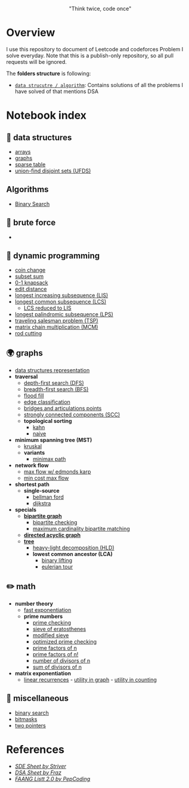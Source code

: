 <p align="center">"Think twice, code once"</p>

# Overview

I use this repository to document of Leetcode and codeforces Problem I solve everyday. Note that this is a publish-only repository, so all pull requests will be ignored.

The **folders structure** is following:

- [`data strucutre / algorithm`](./notebook): Contains solutions of all the problems I have solved of that mentions DSA
<!--
- [`scripts`](./scripts): small scripts for automatizing some repetitive tasks.
- [`solutions`](./solutions): code of accepted problems, categorized by online judges.
  - [`README.md`](./solutions/README.md): solutions index by themes, containing difficulty, name, description and hint of the problem.
    -->

# Notebook index

## 🧱 data structures

- [arrays](./arrays)
- [graphs](./graphs)
- [sparse table](./notebook/data-structures/sparse-table.cpp)
- [union-find disjoint sets (UFDS)](./notebook/data-structures/ufds.cpp)
  <!-- - SQRT decomposition https://www.spoj.com/problems/RACETIME/en/ -->
  <!-- - Wavelet tree https://github.com/andrefakhoury/competitive-programming/blob/master/lib/DataStructures/WaveletTree.hpp -->

## Algorithms

- [Binary Search](./Binary%20Search)

## 🥊 brute force

- []()

## 🔞 dynamic programming

- [coin change](./notebook/dynamic-programming/coin-change.cpp)
- [subset sum](./notebook/dynamic-programming/subset-sum.cpp)
- [0-1 knapsack](./notebook/dynamic-programming/0-1-knapsack.cpp)
- [edit distance](./notebook/dynamic-programming/edit-distance.cpp)
- [longest increasing subsequence (LIS)](./notebook/dynamic-programming/lis.cpp)
- [longest common subsequence (LCS)](./notebook/dynamic-programming/lcs.cpp)
  - [LCS reduced to LIS](./notebook/dynamic-programming/lcs-reduced-to-lis.cpp)
- [longest palindromic subsequence (LPS)](./notebook/dynamic-programming/lps.cpp)
- [traveling salesman problem (TSP)](./notebook/dynamic-programming/tsp.cpp)
- [matrix chain multiplication (MCM)](./notebook/dynamic-programming/mcm.cpp)
- [rod cutting](./notebook/dynamic-programming/rod-cutting.cpp)

## 🌍 graphs

- [data structures representation](./notebook/graphs/ds-representation.md)
- **traversal**
  - [depth-first search (DFS)](./notebook/graphs/dfs.cpp)
  - [breadth-first search (BFS)](./notebook/graphs/bfs.cpp)
  - [flood fill](./notebook/graphs/flood-fill.cpp)
  - [edge classification](./notebook/graphs/edge-classification.cpp)
  - [bridges and articulations points](./notebook/graphs/bridges-and-articulations.cpp)
  - [strongly connected components (SCC)](./notebook/graphs/scc.cpp)
  - **topological sorting**
    - [kahn](./notebook/graphs/topo-sort-kahn.cpp)
    - [naive](./notebook/graphs/topo-sort.cpp)
- **minimum spanning tree (MST)**
  - [kruskal](./notebook/graphs/mst-kruskal.cpp)
  - **variants**
    - [minimax path](./notebook/graphs/mst-minimax-path.cpp)
    <!--TODO - [2nd best MST](./notebook/graphs/mst-2nd-best.cpp) -->
- **network flow**
  - [max flow w/ edmonds karp](./notebook/graphs/edmonds-karp.cpp)
  - [min cost max flow](./notebook/graphs/mcmf.cpp)
- **shortest path**
  - **single-source**
    - [bellman ford](./notebook/graphs/bellman-ford.cpp)
    - [dijkstra](./notebook/graphs/dijkstra.cpp)
    <!-- - **all-pairs** -->
- **specials**
  - [**bipartite graph**](./notebook/graphs/bipartite.md)
    - [bipartite checking](./notebook/graphs/bipartite-checking.cpp)
    - [maximum cardinality bipartite matching](./notebook/graphs/mcbm.cpp)
  - [**directed acyclic graph**](./notebook/graphs/dag.md)
  - [**tree**](./notebook/graphs/tree.md)
    - [heavy-light decomposition (HLD)](./notebook/graphs/hld.cpp)
    - **lowest common ancestor (LCA)**
      - [binary lifting](./notebook/graphs/lca-binary-lifting.cpp)
      - [eulerian tour](./notebook/graphs/lca-eulerian-tour.cpp)

## ✏️ math

- **number theory**
  - [fast exponentiation](./notebook/math/fast-power.cpp)
  - **prime numbers**
    - [prime checking](./notebook/math/prime-checking.cpp)
    - [sieve of eratosthenes](./notebook/math/sieve.cpp)
    - [modified sieve](./notebook/math/modified-sieve.cpp)
    - [optimized prime checking](./notebook/math/optimized-prime-checking.cpp)
    - [prime factors of n](./notebook/math/prime-factors.cpp)
    - [prime factors of n!](./notebook/math/factorial-prime-factors.cpp)
    - [number of divisors of n](./notebook/math/num-div.cpp)
    - [sum of divisors of n](./notebook/math/sum-div.cpp)
- **matrix exponentiation**
  - [linear recurrences](./notebook/math/linear-recurrence.cpp) - [utility in graph](./notebook/math/linear-recurrence-graph.cpp) - [utility in counting](./notebook/math/linear-recurrence-counting.cpp)
    <!-- - [**game theory**](./notebook/math/game-theory.md) -->
       <!-- - [minimax](./notebook/math/minimax.md) -->
       <!-- - [nim](./notebook/math/nim.md) -->
       <!-- - [grundy numbers]() -->
       <!-- - [sprague-grundy theorem]() -->

<!-- ## strings -->

## 💭 miscellaneous

- [binary search](./notebook/miscellaneous/binary-search.md)
- [bitmasks](./notebook/miscellaneous/bitmasks.cpp)
- [two pointers](./notebook/miscellaneous/two-pointers.md)

# References

- [_SDE Sheet by Striver_](https://docs.google.com/document/d/1SM92efk8oDl8nyVw8NHPnbGexTS9W-1gmTEYfEurLWQ/preview?pru=AAABeuuop9I*PUtrb2ew2hKp83BXQGBofg)
- [_DSA Sheet by Fraz_](https://docs.google.com/spreadsheets/d/1-wKcV99KtO91dXdPkwmXGTdtyxAfk1mbPXQg81R9sFE/edit#gid=0)
- [_FAANG Listt 2.0 by PepCoding_](https://www.pepcoding.com/faangList2.0)
